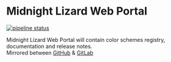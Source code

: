# Midnight Lizard Web Portal  
[![pipeline status](https://gitlab.com/midnight-lizard/Portal/badges/master/pipeline.svg)](https://gitlab.com/midnight-lizard/Portal/commits/master)

Midnight Lizard Web Portal will contain color schemes registry, documentation and release notes.  
Mirrored between
[GitHub](https://github.com/Midnight-Lizard/Portal) &
[GitLab](https://gitlab.com/midnight-lizard/Portal)